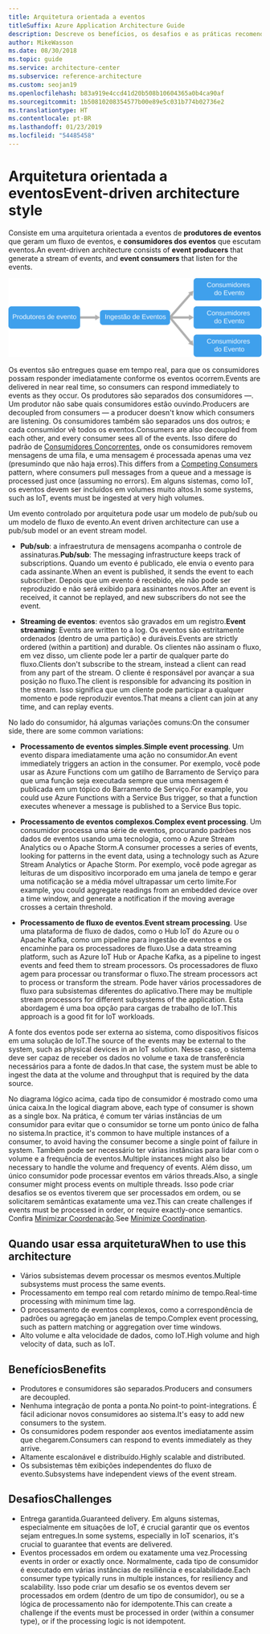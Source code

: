 ```yaml
---
title: Arquitetura orientada a eventos
titleSuffix: Azure Application Architecture Guide
description: Descreve os benefícios, os desafios e as práticas recomendadas para eventos e arquiteturas de IoT no Azure.
author: MikeWasson
ms.date: 08/30/2018
ms.topic: guide
ms.service: architecture-center
ms.subservice: reference-architecture
ms.custom: seojan19
ms.openlocfilehash: b83a919e4ccd41d20b508b10604365a0b4ca90af
ms.sourcegitcommit: 1b50810208354577b00e89e5c031b774b02736e2
ms.translationtype: HT
ms.contentlocale: pt-BR
ms.lasthandoff: 01/23/2019
ms.locfileid: "54485458"
---
```

# <a name="event-driven-architecture-style"></a><span data-ttu-id="286f6-103">Arquitetura orientada a eventos</span><span class="sxs-lookup"><span data-stu-id="286f6-103">Event-driven architecture style</span></span>

<span data-ttu-id="286f6-104">Consiste em uma arquitetura orientada a eventos de **produtores de eventos** que geram um fluxo de eventos, e **consumidores dos eventos** que escutam eventos.</span><span class="sxs-lookup"><span data-stu-id="286f6-104">An event-driven architecture consists of **event producers** that generate a stream of events, and **event consumers** that listen for the events.</span></span>

![Diagrama um estilo de arquitetura orientado por eventos](./images/event-driven.svg)

<span data-ttu-id="286f6-106">Os eventos são entregues quase em tempo real, para que os consumidores possam responder imediatamente conforme os eventos ocorrem.</span><span class="sxs-lookup"><span data-stu-id="286f6-106">Events are delivered in near real time, so consumers can respond immediately to events as they occur.</span></span> <span data-ttu-id="286f6-107">Os produtores são separados dos consumidores &mdash;. Um produtor não sabe quais consumidores estão ouvindo.</span><span class="sxs-lookup"><span data-stu-id="286f6-107">Producers are decoupled from consumers &mdash; a producer doesn't know which consumers are listening.</span></span> <span data-ttu-id="286f6-108">Os consumidores também são separados uns dos outros; e cada consumidor vê todos os eventos.</span><span class="sxs-lookup"><span data-stu-id="286f6-108">Consumers are also decoupled from each other, and every consumer sees all of the events.</span></span> <span data-ttu-id="286f6-109">Isso difere do padrão de [Consumidores Concorrentes][competing-consumers], onde os consumidores removem mensagens de uma fila, e uma mensagem é processada apenas uma vez (presumindo que não haja erros).</span><span class="sxs-lookup"><span data-stu-id="286f6-109">This differs from a [Competing Consumers][competing-consumers] pattern, where consumers pull messages from a queue and a message is processed just once (assuming no errors).</span></span> <span data-ttu-id="286f6-110">Em alguns sistemas, como IoT, os eventos devem ser incluídos em volumes muito altos.</span><span class="sxs-lookup"><span data-stu-id="286f6-110">In some systems, such as IoT, events must be ingested at very high volumes.</span></span>

<span data-ttu-id="286f6-111">Um evento controlado por arquitetura pode usar um modelo de pub/sub ou um modelo de fluxo de evento.</span><span class="sxs-lookup"><span data-stu-id="286f6-111">An event driven architecture can use a pub/sub model or an event stream model.</span></span>

- <span data-ttu-id="286f6-112">**Pub/sub**: a infraestrutura de mensagens acompanha o controle de assinaturas.</span><span class="sxs-lookup"><span data-stu-id="286f6-112">**Pub/sub**: The messaging infrastructure keeps track of subscriptions.</span></span> <span data-ttu-id="286f6-113">Quando um evento é publicado, ele envia o evento para cada assinante.</span><span class="sxs-lookup"><span data-stu-id="286f6-113">When an event is published, it sends the event to each subscriber.</span></span> <span data-ttu-id="286f6-114">Depois que um evento é recebido, ele não pode ser reproduzido e não será exibido para assinantes novos.</span><span class="sxs-lookup"><span data-stu-id="286f6-114">After an event is received, it cannot be replayed, and new subscribers do not see the event.</span></span>

- <span data-ttu-id="286f6-115">**Streaming de eventos**: eventos são gravados em um registro.</span><span class="sxs-lookup"><span data-stu-id="286f6-115">**Event streaming**: Events are written to a log.</span></span> <span data-ttu-id="286f6-116">Os eventos são estritamente ordenados (dentro de uma partição) e duráveis.</span><span class="sxs-lookup"><span data-stu-id="286f6-116">Events are strictly ordered (within a partition) and durable.</span></span> <span data-ttu-id="286f6-117">Os clientes não assinam o fluxo, em vez disso, um cliente pode ler a partir de qualquer parte do fluxo.</span><span class="sxs-lookup"><span data-stu-id="286f6-117">Clients don't subscribe to the stream, instead a client can read from any part of the stream.</span></span> <span data-ttu-id="286f6-118">O cliente é responsável por avançar a sua posição no fluxo.</span><span class="sxs-lookup"><span data-stu-id="286f6-118">The client is responsible for advancing its position in the stream.</span></span> <span data-ttu-id="286f6-119">Isso significa que um cliente pode participar a qualquer momento e pode reproduzir eventos.</span><span class="sxs-lookup"><span data-stu-id="286f6-119">That means a client can join at any time, and can replay events.</span></span>

<span data-ttu-id="286f6-120">No lado do consumidor, há algumas variações comuns:</span><span class="sxs-lookup"><span data-stu-id="286f6-120">On the consumer side, there are some common variations:</span></span>

- <span data-ttu-id="286f6-121">**Processamento de eventos simples**.</span><span class="sxs-lookup"><span data-stu-id="286f6-121">**Simple event processing**.</span></span> <span data-ttu-id="286f6-122">Um evento dispara imediatamente uma ação no consumidor.</span><span class="sxs-lookup"><span data-stu-id="286f6-122">An event immediately triggers an action in the consumer.</span></span> <span data-ttu-id="286f6-123">Por exemplo, você pode usar as Azure Functions com um gatilho de Barramento de Serviço para que uma função seja executada sempre que uma mensagem é publicada em um tópico do Barramento de Serviço.</span><span class="sxs-lookup"><span data-stu-id="286f6-123">For example, you could use Azure Functions with a Service Bus trigger, so that a function executes whenever a message is published to a Service Bus topic.</span></span>

- <span data-ttu-id="286f6-124">**Processamento de eventos complexos**.</span><span class="sxs-lookup"><span data-stu-id="286f6-124">**Complex event processing**.</span></span> <span data-ttu-id="286f6-125">Um consumidor processa uma série de eventos, procurando padrões nos dados de eventos usando uma tecnologia, como o Azure Stream Analytics ou o Apache Storm.</span><span class="sxs-lookup"><span data-stu-id="286f6-125">A consumer processes a series of events, looking for patterns in the event data, using a technology such as Azure Stream Analytics or Apache Storm.</span></span> <span data-ttu-id="286f6-126">Por exemplo, você pode agregar as leituras de um dispositivo incorporado em uma janela de tempo e gerar uma notificação se a média móvel ultrapassar um certo limite.</span><span class="sxs-lookup"><span data-stu-id="286f6-126">For example, you could aggregate readings from an embedded device over a time window, and generate a notification if the moving average crosses a certain threshold.</span></span>

- <span data-ttu-id="286f6-127">**Processamento de fluxo de eventos**.</span><span class="sxs-lookup"><span data-stu-id="286f6-127">**Event stream processing**.</span></span> <span data-ttu-id="286f6-128">Use uma plataforma de fluxo de dados, como o Hub IoT do Azure ou o Apache Kafka, como um pipeline para ingestão de eventos e os encaminhe para os processadores de fluxo.</span><span class="sxs-lookup"><span data-stu-id="286f6-128">Use a data streaming platform, such as Azure IoT Hub or Apache Kafka, as a pipeline to ingest events and feed them to stream processors.</span></span> <span data-ttu-id="286f6-129">Os processadores de fluxo agem para processar ou transformar o fluxo.</span><span class="sxs-lookup"><span data-stu-id="286f6-129">The stream processors act to process or transform the stream.</span></span> <span data-ttu-id="286f6-130">Pode haver vários processadores de fluxo para subsistemas diferentes do aplicativo.</span><span class="sxs-lookup"><span data-stu-id="286f6-130">There may be multiple stream processors for different subsystems of the application.</span></span> <span data-ttu-id="286f6-131">Esta abordagem é uma boa opção para cargas de trabalho de IoT.</span><span class="sxs-lookup"><span data-stu-id="286f6-131">This approach is a good fit for IoT workloads.</span></span>

<span data-ttu-id="286f6-132">A fonte dos eventos pode ser externa ao sistema, como dispositivos físicos em uma solução de IoT.</span><span class="sxs-lookup"><span data-stu-id="286f6-132">The source of the events may be external to the system, such as physical devices in an IoT solution.</span></span> <span data-ttu-id="286f6-133">Nesse caso, o sistema deve ser capaz de receber os dados no volume e taxa de transferência necessários para a fonte de dados.</span><span class="sxs-lookup"><span data-stu-id="286f6-133">In that case, the system must be able to ingest the data at the volume and throughput that is required by the data source.</span></span>

<span data-ttu-id="286f6-134">No diagrama lógico acima, cada tipo de consumidor é mostrado como uma única caixa.</span><span class="sxs-lookup"><span data-stu-id="286f6-134">In the logical diagram above, each type of consumer is shown as a single box.</span></span> <span data-ttu-id="286f6-135">Na prática, é comum ter várias instâncias de um consumidor para evitar que o consumidor se torne um ponto único de falha no sistema.</span><span class="sxs-lookup"><span data-stu-id="286f6-135">In practice, it's common to have multiple instances of a consumer, to avoid having the consumer become a single point of failure in system.</span></span> <span data-ttu-id="286f6-136">Também pode ser necessário ter várias instâncias para lidar com o volume e a frequência de eventos.</span><span class="sxs-lookup"><span data-stu-id="286f6-136">Multiple instances might also be necessary to handle the volume and frequency of events.</span></span> <span data-ttu-id="286f6-137">Além disso, um único consumidor pode processar eventos em vários threads.</span><span class="sxs-lookup"><span data-stu-id="286f6-137">Also, a single consumer might process events on multiple threads.</span></span> <span data-ttu-id="286f6-138">Isso pode criar desafios se os eventos tiverem que ser processados em ordem, ou se solicitarem semânticas exatamente uma vez.</span><span class="sxs-lookup"><span data-stu-id="286f6-138">This can create challenges if events must be processed in order, or require exactly-once semantics.</span></span> <span data-ttu-id="286f6-139">Confira [Minimizar Coordenação][minimize-coordination].</span><span class="sxs-lookup"><span data-stu-id="286f6-139">See [Minimize Coordination][minimize-coordination].</span></span>

## <a name="when-to-use-this-architecture"></a><span data-ttu-id="286f6-140">Quando usar essa arquitetura</span><span class="sxs-lookup"><span data-stu-id="286f6-140">When to use this architecture</span></span>

- <span data-ttu-id="286f6-141">Vários subsistemas devem processar os mesmos eventos.</span><span class="sxs-lookup"><span data-stu-id="286f6-141">Multiple subsystems must process the same events.</span></span>
- <span data-ttu-id="286f6-142">Processamento em tempo real com retardo mínimo de tempo.</span><span class="sxs-lookup"><span data-stu-id="286f6-142">Real-time processing with minimum time lag.</span></span>
- <span data-ttu-id="286f6-143">O processamento de eventos complexos, como a correspondência de padrões ou agregação em janelas de tempo.</span><span class="sxs-lookup"><span data-stu-id="286f6-143">Complex event processing, such as pattern matching or aggregation over time windows.</span></span>
- <span data-ttu-id="286f6-144">Alto volume e alta velocidade de dados, como IoT.</span><span class="sxs-lookup"><span data-stu-id="286f6-144">High volume and high velocity of data, such as IoT.</span></span>

## <a name="benefits"></a><span data-ttu-id="286f6-145">Benefícios</span><span class="sxs-lookup"><span data-stu-id="286f6-145">Benefits</span></span>

- <span data-ttu-id="286f6-146">Produtores e consumidores são separados.</span><span class="sxs-lookup"><span data-stu-id="286f6-146">Producers and consumers are decoupled.</span></span>
- <span data-ttu-id="286f6-147">Nenhuma integração de ponta a ponta.</span><span class="sxs-lookup"><span data-stu-id="286f6-147">No point-to point-integrations.</span></span> <span data-ttu-id="286f6-148">É fácil adicionar novos consumidores ao sistema.</span><span class="sxs-lookup"><span data-stu-id="286f6-148">It's easy to add new consumers to the system.</span></span>
- <span data-ttu-id="286f6-149">Os consumidores podem responder aos eventos imediatamente assim que chegarem.</span><span class="sxs-lookup"><span data-stu-id="286f6-149">Consumers can respond to events immediately as they arrive.</span></span>
- <span data-ttu-id="286f6-150">Altamente escalonável e distribuído.</span><span class="sxs-lookup"><span data-stu-id="286f6-150">Highly scalable and distributed.</span></span>
- <span data-ttu-id="286f6-151">Os subsistemas têm exibições independentes do fluxo de evento.</span><span class="sxs-lookup"><span data-stu-id="286f6-151">Subsystems have independent views of the event stream.</span></span>

## <a name="challenges"></a><span data-ttu-id="286f6-152">Desafios</span><span class="sxs-lookup"><span data-stu-id="286f6-152">Challenges</span></span>

- <span data-ttu-id="286f6-153">Entrega garantida.</span><span class="sxs-lookup"><span data-stu-id="286f6-153">Guaranteed delivery.</span></span> <span data-ttu-id="286f6-154">Em alguns sistemas, especialmente em situações de IoT, é crucial garantir que os eventos sejam entregues.</span><span class="sxs-lookup"><span data-stu-id="286f6-154">In some systems, especially in IoT scenarios, it's crucial to guarantee that events are delivered.</span></span>
- <span data-ttu-id="286f6-155">Eventos processados em ordem ou exatamente uma vez.</span><span class="sxs-lookup"><span data-stu-id="286f6-155">Processing events in order or exactly once.</span></span> <span data-ttu-id="286f6-156">Normalmente, cada tipo de consumidor é executado em várias instâncias de resiliência e escalabilidade.</span><span class="sxs-lookup"><span data-stu-id="286f6-156">Each consumer type typically runs in multiple instances, for resiliency and scalability.</span></span> <span data-ttu-id="286f6-157">Isso pode criar um desafio se os eventos devem ser processados em ordem (dentro de um tipo de consumidor), ou se a lógica de processamento não for idempotente.</span><span class="sxs-lookup"><span data-stu-id="286f6-157">This can create a challenge if the events must be processed in order (within a consumer type), or if the processing logic is not idempotent.</span></span>

 <!-- links -->

[competing-consumers]: ../../patterns/competing-consumers.md
[minimize-coordination]: ../design-principles/minimize-coordination.md
